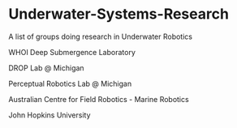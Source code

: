 # Underwater-Systems-Research
A list of groups doing research in Underwater Robotics

WHOI Deep Submergence Laboratory

DROP Lab @ Michigan

Perceptual Robotics Lab @ Michigan

Australian Centre for Field Robotics -  Marine Robotics

John Hopkins University


